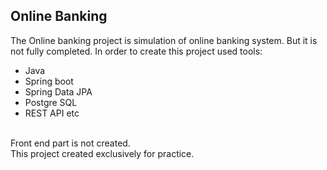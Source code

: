 ## Online Banking 
 The Online banking project is simulation of online banking system. But it is not fully completed.
 In order to create this project used tools:
  * Java 
  * Spring boot
  * Spring Data JPA
  * Postgre SQL   
  * REST API etc
  <br /> 
Front end part is not created. 
<br /> 
This project created exclusively for practice.
 
 
